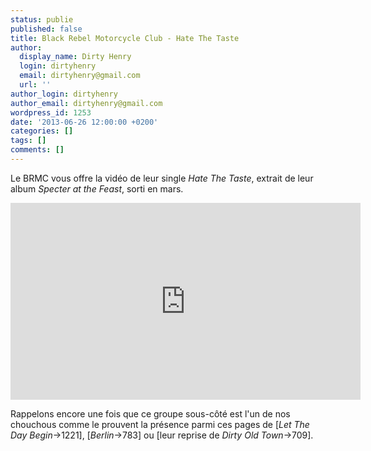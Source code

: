 ```yaml
---
status: publie
published: false
title: Black Rebel Motorcycle Club - Hate The Taste
author:
  display_name: Dirty Henry
  login: dirtyhenry
  email: dirtyhenry@gmail.com
  url: ''
author_login: dirtyhenry
author_email: dirtyhenry@gmail.com
wordpress_id: 1253
date: '2013-06-26 12:00:00 +0200'
categories: []
tags: []
comments: []
---
```

Le BRMC vous offre la vidéo de leur single *Hate The Taste*, extrait de leur album *Specter at the Feast*, sorti en mars.

<iframe width="560" height="315" src="http://www.youtube.com/embed/iaZc0ITpnQ8" frameborder="0" allowfullscreen></iframe>

Rappelons encore une fois que ce groupe sous-côté est l'un de nos chouchous comme le prouvent la présence parmi ces pages de [*Let The Day Begin*->1221], [*Berlin*->783] ou [leur reprise de *Dirty Old Town*->709].
